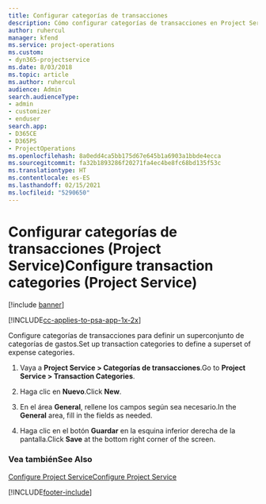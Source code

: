```yaml
---
title: Configurar categorías de transacciones
description: Cómo configurar categorías de transacciones en Project Service
author: ruhercul
manager: kfend
ms.service: project-operations
ms.custom:
- dyn365-projectservice
ms.date: 8/03/2018
ms.topic: article
ms.author: ruhercul
audience: Admin
search.audienceType:
- admin
- customizer
- enduser
search.app:
- D365CE
- D365PS
- ProjectOperations
ms.openlocfilehash: 8a0edd4ca5bb175d67e645b1a6903a1bbde4ecca
ms.sourcegitcommit: fa32b1893286f20271fa4ec4be8fc68bd135f53c
ms.translationtype: HT
ms.contentlocale: es-ES
ms.lasthandoff: 02/15/2021
ms.locfileid: "5290650"
---
```

# <a name="configure-transaction-categories-project-service"></a><span data-ttu-id="ceba6-103">Configurar categorías de transacciones (Project Service)</span><span class="sxs-lookup"><span data-stu-id="ceba6-103">Configure transaction categories (Project Service)</span></span>

[!include [banner](../includes/psa-now-project-operations.md)]

[!INCLUDE[cc-applies-to-psa-app-1x-2x](../includes/cc-applies-to-psa-app-1x-2x.md)]

<span data-ttu-id="ceba6-104">Configure categorías de transacciones para definir un superconjunto de categorías de gastos.</span><span class="sxs-lookup"><span data-stu-id="ceba6-104">Set up transaction categories to define a superset of expense categories.</span></span>  
  
1.  <span data-ttu-id="ceba6-105">Vaya a **Project Service > Categorías de transacciones**.</span><span class="sxs-lookup"><span data-stu-id="ceba6-105">Go to **Project Service > Transaction Categories**.</span></span>  
  
2.  <span data-ttu-id="ceba6-106">Haga clic en **Nuevo**.</span><span class="sxs-lookup"><span data-stu-id="ceba6-106">Click **New**.</span></span>  
  
3.  <span data-ttu-id="ceba6-107">En el área **General**, rellene los campos según sea necesario.</span><span class="sxs-lookup"><span data-stu-id="ceba6-107">In the **General** area, fill in the fields as needed.</span></span>  
  
4.  <span data-ttu-id="ceba6-108">Haga clic en el botón **Guardar** en la esquina inferior derecha de la pantalla.</span><span class="sxs-lookup"><span data-stu-id="ceba6-108">Click **Save** at the bottom right corner of the screen.</span></span>  
  
### <a name="see-also"></a><span data-ttu-id="ceba6-109">Vea también</span><span class="sxs-lookup"><span data-stu-id="ceba6-109">See Also</span></span>  
 [<span data-ttu-id="ceba6-110">Configure Project Service</span><span class="sxs-lookup"><span data-stu-id="ceba6-110">Configure Project Service</span></span>](../psa/configure.md)


[!INCLUDE[footer-include](../includes/footer-banner.md)]
